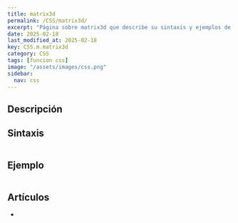 ```yaml
---
title: matrix3d
permalink: /CSS/matrix3d/
excerpt: "Página sobre matrix3d que describe su sintaxis y ejemplos de uso en CSS."
date: 2025-02-18
last_modified_at: 2025-02-18
key: CSS.m.matrix3d
category: CSS
tags: [funcion css]
image: "/assets/images/css.png"
sidebar:
  nav: css
---
```


## Descripción


## Sintaxis


```css

```


## Ejemplo


```css

```


## Artículos

- 
